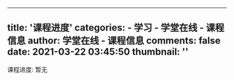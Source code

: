 
---
title: '课程进度'
categories: 
    - 学习
    - 学堂在线 - 课程信息
author: 学堂在线 - 课程信息
comments: false
date: 2021-03-22 03:45:50
thumbnail: ''
---

<div>   
课程进度: 暂无  
</div>
            